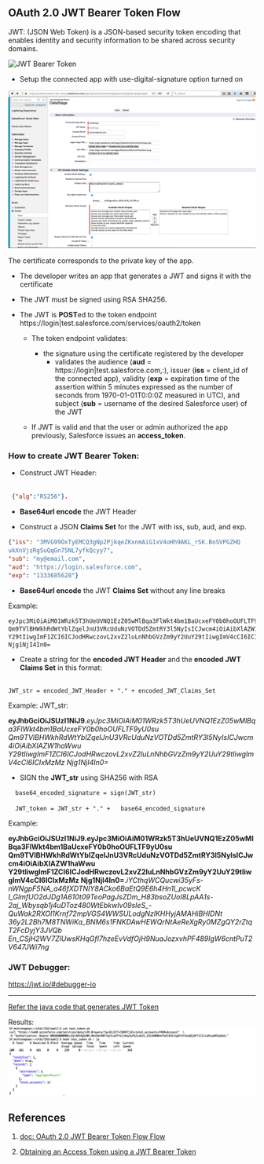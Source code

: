 

## OAuth 2.0 JWT Bearer Token Flow

JWT: (JSON Web Token) is a JSON-based security token encoding that enables identity and security information to be shared across security domains.


![JWT Bearer Token](https://s3.amazonaws.com/dfc-wiki/en/images/9/9d/OAuthJWTBearerTokenFlow.png)


-  Setup the connected app with use-digital-signature option turned on

![Connected App Digital signature.png](img/connectApp-DigitalCert.png)

The certificate corresponds to the private key of the app.



- The developer writes an app that generates a JWT and signs it with the certificate

- The JWT must be signed using RSA SHA256.



- The JWT is **POST**ed  to the token endpoint https://login|test.salesforce.com/services/oauth2/token

  - The token endpoint validates:
    - the signature using the certificate registered by the developer
      - validates the audience (**aud** = https://login|test.salesforce.com,:), issuer (**iss** = client_id of the connected app), validity (**exp** = expiration time of the assertion within 5 minutes  expressed as the number of seconds from 1970-01-01T0:0:0Z measured in UTC), and subject (**sub** = username of the desired Salesforce user) of the JWT

  - If JWT is valid and that the user or admin authorized the app previously, Salesforce issues an **access_token**.


### How to create JWT Bearer Token:

- Construct JWT Header:

```json

 {"alg":"RS256"}.

```

- **Base64url encode** the JWT Header

- Construct a JSON **Claims Set** for the JWT with iss, sub, aud, and exp.


```json
{"iss": "3MVG99OxTyEMCQ3gNp2PjkqeZKxnmAiG1xV4oHh9AKL_rSK.BoSVPGZHQ
ukXnVjzRgSuQqGn75NL7yfkQcyy7",
"sub": "my@email.com",
"aud": "https://login.salesforce.com",
"exp": "1333685628"}


```

- **Base64url encode** the JWT **Claims Set** without any line breaks

Example:
```
eyJpc3MiOiAiM01WRzk5T3hUeUVNQ1EzZ05wMlBqa3FlWkt4bm1BaUcxeFY0b0hoOUFLTF9yU0su
Qm9TVlBHWkhRdWtYblZqelJnU3VRcUduNzVOTDd5ZmtRY3l5NyIsICJwcm4iOiAibXlAZW1haWwu
Y29tIiwgImF1ZCI6ICJodHRwczovL2xvZ2luLnNhbGVzZm9yY2UuY29tIiwgImV4cCI6ICIxMzMz
Njg1NjI4In0=

```


- Create a string for the **encoded JWT Header** and the **encoded JWT Claims Set** in this format:

```

JWT_str = encoded_JWT_Header + "." + encoded_JWT_Claims_Set

```
Example: JWT_str:


**eyJhbGciOiJSUzI1NiJ9**.*eyJpc3MiOiAiM01WRzk5T3hUeUVNQ1EzZ05wMlBqa3FlWkt4bm1BaUcxeFY0b0hoOUFLTF9yU0su
Qm9TVlBHWkhRdWtYblZqelJnU3VRcUduNzVOTDd5ZmtRY3l5NyIsICJwcm4iOiAibXlAZW1haWwu
Y29tIiwgImF1ZCI6ICJodHRwczovL2xvZ2luLnNhbGVzZm9yY2UuY29tIiwgImV4cCI6ICIxMzMz
Njg1NjI4In0=*



- SIGN the **JWT_str** using SHA256 with RSA

```
  base64_encoded_signature = sign(JWT_str)

  JWT_token = JWT_str + "." +   base64_encoded_signature

```

Example:

**eyJhbGciOiJSUzI1NiJ9.eyJpc3MiOiAiM01WRzk5T3hUeUVNQ1EzZ05wMlBqa3FlWkt4bm1BaUcxeFY0b0hoOUFLTF9yU0su
Qm9TVlBHWkhRdWtYblZqelJnU3VRcUduNzVOTDd5ZmtRY3l5NyIsICJwcm4iOiAibXlAZW1haWwu
Y29tIiwgImF1ZCI6ICJodHRwczovL2xvZ2luLnNhbGVzZm9yY2UuY29tIiwgImV4cCI6ICIxMzMz
Njg1NjI4In0=**.*iYCthqWCQucwi35yFs-nWNgpF5NA_a46fXDTNIY8ACko6BaEtQ9E6h4Hn1l_pcwcK​
I_GlmfUO2dJDg1A610t09TeoPagJsZDm_H83bsoZUoI8LpAA1s-2aj_Wbysqb1j4uDToz​
480WtEbkwIv09sIeS_-QuWak2RXOl1Krnf72mpVGS4WWSULodgNzlKHHyjAMAHiBHIDNt​
36y2L2Bh7M8TNWiKa_BNM6s1FNKDAwHEWQrNtAeReXgRy0MZgQY2rZtqT2FcDyjY3JVQb​
En_CSjH2WV7ZlUwsKHqGfI7hzeEvVdfOjH9NuaJozxvhPF489IgW6cntPuT2V647JWi7ng*


### JWT Debugger:

https://jwt.io/#debugger-io

--------------------





[Refer the java code that generates JWT Token](./java/JWTTokenGen.java)




Results:
![test_token](./img/auth_code/testing_token.png)



## References
1. [doc: OAuth 2.0 JWT Bearer Token Flow Flow](https://help.salesforce.com/articleView?id=remoteaccess_oauth_web_server_flow.htm&language=en&type=0)

2. [Obtaining an Access Token using a JWT Bearer Token](https://developer.salesforce.com/page/Digging_Deeper_into_OAuth_2.0_on_Force.com#Obtaining_an_Access_Token_using_a_JWT_Bearer_Token)
